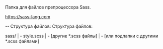 Папка для файлов препроцессора Sass.

https://sass-lang.com

--
Структура файлов:
Структура файлов:

sass/ | - style.scss | - [другие *.scss файлы] | - [или подпапки с другими *.scss файлами]
